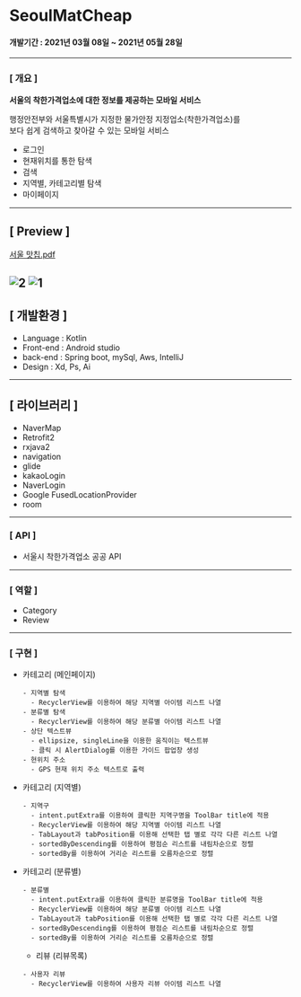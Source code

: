 # SeoulMatCheap
#### 개발기간 : 2021년 03월 08일 ~ 2021년 05월 28일
---
### [ 개요 ]

**서울의 착한가격업소에 대한 정보를 제공하는 모바일 서비스**

행정안전부와 서울특별시가 지정한 물가안정 지정업소(착한가격업소)를\
보다 쉽게 검색하고 찾아갈 수 있는 모바일 서비스
* 로그인
* 현재위치를 통한 탐색
* 검색
* 지역별, 카테고리별 탐색
* 마이페이지
---
## [ Preview ]
[서울 맛칩.pdf](https://github.com/KHJ-11/projectSeoulMatCheap/blob/main/%EC%84%9C%EC%9A%B8%EB%A7%9B%EC%B9%A9.pdf)

![2](https://user-images.githubusercontent.com/72050086/130629444-1d13a4d1-cf4e-41fd-8939-9096b2bd534a.PNG)
![1](https://user-images.githubusercontent.com/72050086/130629437-62ce8f4c-3e2e-4a7f-a045-ae975061bc18.PNG)
---
## [ 개발환경 ]
* Language : Kotlin
* Front-end : Android studio
* back-end : Spring boot, mySql, Aws, IntelliJ
* Design : Xd, Ps, Ai
---
## [ 라이브러리 ]
* NaverMap
* Retrofit2
* rxjava2
* navigation
* glide
* kakaoLogin
* NaverLogin
* Google FusedLocationProvider
* room
--- 
### [ API ]
* 서울시 착한가격업소 공공 API
---
### [ 역할 ]
* Category
* Review
---
### [ 구현 ]
* 카테고리 (메인페이지)
  
  ```
  - 지역별 탐색
    - RecyclerView를 이용하여 해당 지역별 아이템 리스트 나열
  - 분류별 탐색
    - RecyclerView를 이용하여 해당 분류별 아이템 리스트 나열
  - 상단 텍스트뷰
    - ellipsize, singleLine을 이용한 움직이는 텍스트뷰
    - 클릭 시 AlertDialog를 이용한 가이드 팝업창 생성
  - 현위치 주소
    - GPS 현재 위치 주소 텍스트로 출력
  ```

* 카테고리 (지역별)
  
  ```
  - 지역구
    - intent.putExtra를 이용하여 클릭한 지역구명을 ToolBar title에 적용
    - RecyclerView를 이용하여 해당 지역별 아이템 리스트 나열
    - TabLayout과 tabPosition를 이용해 선택한 탭 별로 각각 다른 리스트 나열
    - sortedByDescending를 이용하여 평점순 리스트를 내림차순으로 정렬
    - sortedBy를 이용하여 거리순 리스트를 오름차순으로 정렬
  ```

* 카테고리 (분류별)

  ```
  - 분류별
    - intent.putExtra를 이용하여 클릭한 분류명을 ToolBar title에 적용
    - RecyclerView를 이용하여 해당 분류별 아이템 리스트 나열
    - TabLayout과 tabPosition를 이용해 선택한 탭 별로 각각 다른 리스트 나열
    - sortedByDescending를 이용하여 평점순 리스트를 내림차순으로 정렬
    - sortedBy를 이용하여 거리순 리스트를 오름차순으로 정렬
  ```
  
  * 리뷰 (리뷰목록)

  ```
  - 사용자 리뷰
    - RecyclerView를 이용하여 사용자 리뷰 아이템 리스트 나열
  ```
